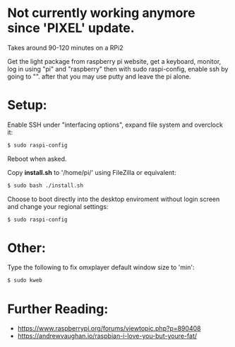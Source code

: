 
# Not currently working anymore since 'PIXEL' update.

Takes around 90-120 minutes on a RPi2

Get the light package from raspberry pi website, get a keyboard, monitor, log in using "pi" and "raspberry" then with sudo raspi-config, enable ssh by going to "". after that you may use putty and leave the pi alone.

# Setup:
Enable SSH under "interfacing options", expand file system and overclock it:
```sh
$ sudo raspi-config
```
Reboot when asked.

Copy **install.sh** to '/home/pi/' using FileZilla or equivalent:
```sh
$ sudo bash ./install.sh
```
Choose to boot directly into the desktop enviroment without login screen and change your regional settings:
```sh
$ sudo raspi-config
```
# Other:
Type the following to fix omxplayer default window size to 'min':
```sh
$ sudo kweb
```

# Further Reading:
- https://www.raspberrypi.org/forums/viewtopic.php?p=890408
- https://andrewvaughan.io/raspbian-i-love-you-but-youre-fat/
